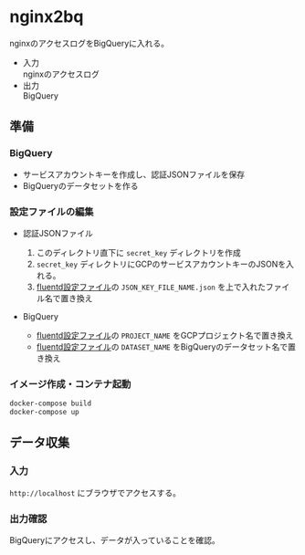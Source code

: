 # nginx2bq
nginxのアクセスログをBigQueryに入れる。

+ 入力  
  nginxのアクセスログ
+ 出力  
  BigQuery

## 準備
### BigQuery
+ サービスアカウントキーを作成し、認証JSONファイルを保存
+ BigQueryのデータセットを作る

### 設定ファイルの編集
+ 認証JSONファイル  
  1. このディレクトリ直下に `secret_key` ディレクトリを作成
  2. `secret_key` ディレクトリにGCPのサービスアカウントキーのJSONを入れる。
  3. [fluentd設定ファイル](./fluentd/my_fluentd.conf)の `JSON_KEY_FILE_NAME.json` を上で入れたファイル名で置き換え

+ BigQuery
  + [fluentd設定ファイル](./fluentd/my_fluentd.conf)の `PROJECT_NAME` をGCPプロジェクト名で置き換え
  + [fluentd設定ファイル](./fluentd/my_fluentd.conf)の `DATASET_NAME` をBigQueryのデータセット名で置き換え

### イメージ作成・コンテナ起動

```sh
docker-compose build
docker-compose up
```

## データ収集
### 入力

`http://localhost` にブラウザでアクセスする。

### 出力確認

BigQueryにアクセスし、データが入っていることを確認。
